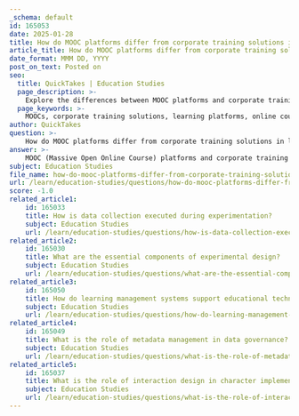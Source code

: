 ```yaml
---
_schema: default
id: 165053
date: 2025-01-28
title: How do MOOC platforms differ from corporate training solutions in learning platforms?
article_title: How do MOOC platforms differ from corporate training solutions in learning platforms?
date_format: MMM DD, YYYY
post_on_text: Posted on
seo:
  title: QuickTakes | Education Studies
  page_description: >-
    Explore the differences between MOOC platforms and corporate training solutions, highlighting target audiences, content customization, learning environments, assessment methods, purposes, and cost structures.
  page_keywords: >-
    MOOCs, corporate training solutions, learning platforms, online courses, audience, content customization, learning environment, assessment, feedback, purpose, outcomes, cost, accessibility
author: QuickTakes
question: >-
    How do MOOC platforms differ from corporate training solutions in learning platforms?
answer: >-
    MOOC (Massive Open Online Course) platforms and corporate training solutions differ significantly in their structure, purpose, and delivery methods. Here are the key distinctions:\n\n1. **Target Audience**:\n   - **MOOCs** are designed for a broad audience, including anyone interested in learning, from students to professionals. They often cater to diverse learners across various disciplines.\n   - **Corporate training solutions**, such as COOCs (Corporate Open Online Courses), are specifically tailored for employees within an organization, focusing on skills and knowledge that align with corporate goals and objectives.\n\n2. **Content Customization**:\n   - **MOOCs** typically offer a wide range of courses that may not be directly relevant to a specific job or industry. The content is often standardized and may not be customizable for individual learners.\n   - **Corporate training solutions** are more customizable, allowing organizations to create or select courses that meet their specific training needs, ensuring that the content is relevant to the employees' roles and the company's objectives.\n\n3. **Learning Environment**:\n   - **MOOCs** provide a more open and flexible learning environment, often allowing learners to progress at their own pace and engage with a global community of learners through forums and discussions.\n   - **Corporate training solutions** may employ a more structured approach, often integrating blended learning methods that combine online courses with face-to-face training sessions to reinforce learning in a corporate context.\n\n4. **Assessment and Feedback**:\n   - **MOOCs** often use peer assessments and automated quizzes to evaluate learner performance, which may not provide personalized feedback.\n   - **Corporate training solutions** typically include more formal assessments and feedback mechanisms, allowing for performance tracking and tailored support to enhance employee development.\n\n5. **Purpose and Outcomes**:\n   - **MOOCs** aim to provide accessible education and skill development for personal or professional growth, often without a direct link to employment outcomes.\n   - **Corporate training solutions** are focused on improving employee performance, enhancing skills relevant to the organization, and driving business success. They are often linked to specific business outcomes, such as productivity improvements and employee retention.\n\n6. **Cost and Accessibility**:\n   - **MOOCs** are generally more accessible and often free or low-cost, making them an attractive option for self-directed learners.\n   - **Corporate training solutions** may involve significant investment from the organization, as they are designed to deliver targeted training that aligns with business strategies.\n\nIn summary, while both MOOCs and corporate training solutions aim to enhance learning and skill development, they serve different purposes and audiences, with corporate training being more focused on organizational needs and outcomes.
subject: Education Studies
file_name: how-do-mooc-platforms-differ-from-corporate-training-solutions-in-learning-platforms.md
url: /learn/education-studies/questions/how-do-mooc-platforms-differ-from-corporate-training-solutions-in-learning-platforms
score: -1.0
related_article1:
    id: 165033
    title: How is data collection executed during experimentation?
    subject: Education Studies
    url: /learn/education-studies/questions/how-is-data-collection-executed-during-experimentation
related_article2:
    id: 165030
    title: What are the essential components of experimental design?
    subject: Education Studies
    url: /learn/education-studies/questions/what-are-the-essential-components-of-experimental-design
related_article3:
    id: 165050
    title: How do learning management systems support educational technology?
    subject: Education Studies
    url: /learn/education-studies/questions/how-do-learning-management-systems-support-educational-technology
related_article4:
    id: 165049
    title: What is the role of metadata management in data governance?
    subject: Education Studies
    url: /learn/education-studies/questions/what-is-the-role-of-metadata-management-in-data-governance
related_article5:
    id: 165037
    title: What is the role of interaction design in character implementation?
    subject: Education Studies
    url: /learn/education-studies/questions/what-is-the-role-of-interaction-design-in-character-implementation
---
```


&nbsp;